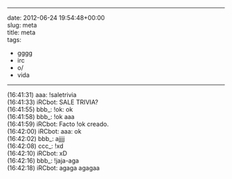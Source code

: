 
---
date: 2012-06-24 19:54:48+00:00  
slug: meta  
title: meta  
tags:  
- gggg  
- irc  
- o/  
- vida  

---
  
(16:41:31) aaa: !saletrivia  
(16:41:33) iRCbot: SALE TRIVIA?  
(16:41:55) bbb_: !ok: ok  
(16:41:58) bbb_: !ok aaa  
(16:41:59) iRCbot: Facto !ok creado.  
(16:42:00) iRCbot: aaa: ok  
(16:42:02) bbb_: ajjjj  
(16:42:08) ccc_: !xd  
(16:42:10) iRCbot: xD  
(16:42:16) bbb_: !jaja-aga  
(16:42:18) iRCbot: agaga agagaa  
